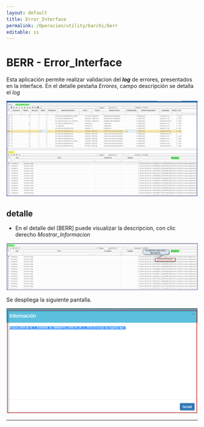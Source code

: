 ```yaml
---
layout: default
title: Error_Interface
permalink: /Operacion/utility/barchi/berr  
editable: si
---
```


# BERR - Error_Interface 

Esta aplicación permite realizar  validacion del **_log_** de errores, presentados en la interface.
En el detalle pestaña _Errores_, campo descripción se detalla el _log_   

![](berr1.png)  

## **detalle**  

* En el detalle del [BERR] puede visualizar la descripcion, con clic derecho _Mostrar_Informacion_  

![](berr2.png)  

Se despliega la siguiente pantalla.  

![](berr3.png)  


*******







